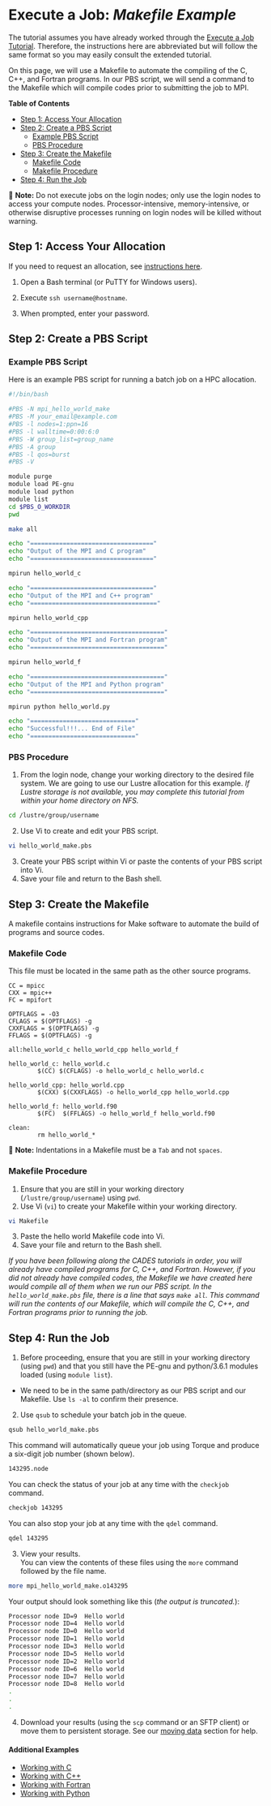 # Execute a Job: _Makefile Example_

The tutorial assumes you have already worked through the [Execute a Job Tutorial](../execute-a-job.md). Therefore, the instructions here are abbreviated but will follow the same format so you may easily consult the extended tutorial.

On this page, we will use a Makefile to automate the compiling of the C, C++, and Fortran programs. In our PBS script, we will send a command to the Makefile which will compile codes prior to submitting the job to MPI.

**Table of Contents**

<!-- TOC depthFrom:2 depthTo:3 withLinks:1 updateOnSave:1 orderedList:0 -->

- [Step 1: Access Your Allocation](#step-1-access-your-allocation)
- [Step 2: Create a PBS Script](#step-2-create-a-pbs-script)
	- [Example PBS Script](#example-pbs-script)
	- [PBS Procedure](#pbs-procedure)
- [Step 3: Create the Makefile](#step-3-create-the-makefile)
	- [Makefile Code](#makefile-code)
	- [Makefile Procedure](#makefile-procedure)
- [Step 4: Run the Job](#step-4-run-the-job)

<!-- /TOC -->

📝 **Note:** Do not execute jobs on the login nodes; only use the login nodes to access your compute nodes. Processor-intensive, memory-intensive, or otherwise disruptive processes running on login nodes will be killed without warning.

## Step 1: Access Your Allocation

If you need to request an allocation, see [instructions here](../request-access.md).

1. Open a Bash terminal (or PuTTY for Windows users).
2. Execute `ssh username@hostname`.

3. When prompted, enter your password.


## Step 2: Create a PBS Script

### Example PBS Script

Here is an example PBS script for running a batch job on a HPC allocation.

```bash
#!/bin/bash

#PBS -N mpi_hello_world_make
#PBS -M your_email@example.com
#PBS -l nodes=1:ppn=16
#PBS -l walltime=0:00:6:0
#PBS -W group_list=group_name
#PBS -A group
#PBS -l qos=burst
#PBS -V

module purge
module load PE-gnu
module load python
module list
cd $PBS_O_WORKDIR
pwd

make all

echo "=================================="
echo "Output of the MPI and C program"
echo "=================================="

mpirun hello_world_c

echo "=================================="
echo "Output of the MPI and C++ program"
echo "==================================="

mpirun hello_world_cpp

echo "====================================="
echo "Output of the MPI and Fortran program"
echo "====================================="

mpirun hello_world_f

echo "====================================="
echo "Output of the MPI and Python program"
echo "====================================="

mpirun python hello_world.py

echo "============================="
echo "Successful!!!... End of File"
echo "============================="

```


### PBS Procedure

1. From the login node, change your working directory to the desired file system. We are going to use our Lustre allocation for this example. _If Lustre storage is not available, you may complete this tutorial from within your home directory on NFS._

  ```bash
  cd /lustre/group/username
  ```

2. Use Vi to create and edit your PBS script.

  ```bash
  vi hello_world_make.pbs
  ```

3. Create your PBS script within Vi or paste the contents of your PBS script into Vi.
4. Save your file and return to the Bash shell.


## Step 3: Create the Makefile

A makefile contains instructions for Make software to automate the build of programs and source codes.

### Makefile Code

This file must be located in the same path as the other source programs.

```make
CC = mpicc
CXX = mpic++
FC = mpifort

OPTFLAGS = -O3
CFLAGS = $(OPTFLAGS) -g
CXXFLAGS = $(OPTFLAGS) -g
FFLAGS = $(OPTFLAGS) -g

all:hello_world_c hello_world_cpp hello_world_f

hello_world_c: hello_world.c
		$(CC) $(CFLAGS) -o hello_world_c hello_world.c

hello_world_cpp: hello_world.cpp
		$(CXX) $(CXXFLAGS) -o hello_world_cpp hello_world.cpp

hello_world_f: hello_world.f90
		$(FC)  $(FFLAGS) -o hello_world_f hello_world.f90

clean:
		rm hello_world_*
```

📝 **Note:** Indentations in a Makefile must be a `Tab` and not `spaces`.

### Makefile Procedure

1. Ensure that you are still in your working directory (`/lustre/group/username`) using `pwd`.
2. Use Vi (`vi`) to create your Makefile within your working directory.

  ```bash
  vi Makefile
  ```

3. Paste the hello world Makefile code into Vi.
4. Save your file and return to the Bash shell.

_If you have been following along the CADES tutorials in order, you will already have compiled programs for C, C++, and Fortran. However, if you did not already have compiled codes, the Makefile we have created here would compile all of them when we run our PBS script. In the `hello_world_make.pbs` file, there is a line that says `make all`. This command will run the contents of our Makefile, which will compile the C, C++, and Fortran programs prior to running the job._

## Step 4: Run the Job

1. Before proceeding, ensure that you are still in your working directory (using `pwd`) and that you still have the PE-gnu and python/3.6.1 modules loaded (using `module list`).

  - We need to be in the same path/directory as our PBS script and our Makefile. Use `ls -al` to confirm their presence.

2. Use `qsub` to schedule your batch job in the queue.

  ```bash
  qsub hello_world_make.pbs
  ```

  This command will automatically queue your job using Torque and produce a six-digit job number (shown below).<br>

  ```bash
  143295.node
  ```

  You can check the status of your job at any time with the `checkjob` command.

  ```bash
  checkjob 143295
  ```

  You can also stop your job at any time with the `qdel` command.

  ```bash
  qdel 143295
  ```

3. View your results.<br>
  You can view the contents of these files using the `more` command followed by the file name.<br>

  ```bash
  more mpi_hello_world_make.o143295
  ```

  Your output should look something like this (_the output is truncated._):

  ```bash
  Processor node ID=9  Hello world
  Processor node ID=4  Hello world
  Processor node ID=0  Hello world
  Processor node ID=1  Hello world
  Processor node ID=3  Hello world
  Processor node ID=5  Hello world
  Processor node ID=2  Hello world
  Processor node ID=6  Hello world
  Processor node ID=7  Hello world
  Processor node ID=8  Hello world
  .
  .
  .
  ```

4. Download your results (using the `scp` command or an SFTP client) or move them to persistent storage. See our [moving data](../../../data-transfer-storage/moving-data.md) section for help.

#### Additional Examples
- [Working with C](../execute-a-job.md)
- [Working with C++](cpp.md)
- [Working with Fortran](fortran.md)
- [Working with Python](python.md)
